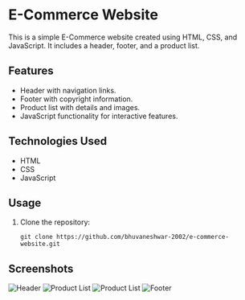 # E-Commerce Website

This is a simple E-Commerce website created using HTML, CSS, and JavaScript. It includes a header, footer, and a product list.

## Features

- Header with navigation links.
- Footer with copyright information.
- Product list with details and images.
- JavaScript functionality for interactive features.

## Technologies Used

- HTML
- CSS
- JavaScript

## Usage

1. Clone the repository:

   ```shell
   git clone https://github.com/bhuvaneshwar-2002/e-commerce-website.git

## Screenshots
![Header](Preview/Footer.PNG)
![Product List](Preview/ProductList1.png)
![Product List](Preview/ProductList2)
![Footer](Preview/Footer.png)

